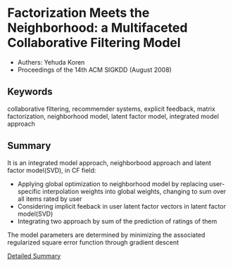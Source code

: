 Factorization Meets the Neighborhood: a Multifaceted Collaborative Filtering Model
========================================================================================

* Authers: Yehuda Koren
* Proceedings of the 14th ACM SIGKDD (August 2008)

## Keywords

collaborative filtering, recommemder systems, explicit feedback, matrix factorization, neighborhood model, latent factor model, integrated model approach


## Summary

It is an integrated model approach, neighborbood approach and latent factor model(SVD), in CF field:

* Applying global optimization to neighborhood model by replacing user-specific interpolation weights into global weights, changing to sum over all items rated by user
* Considering implicit feeback in user latent factor vectors in latent factor model(SVD)
* Integrating two approach by sum of the prediction of ratings of them

The model parameters are determined by minimizing the associated regularized square error function through gradient descent

[Detailed Summary](https://www.notion.so/Factorization-Meets-the-Neighborhood-5014b81d066a4aca9fcae42aa40c9274)
